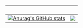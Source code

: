  ‏‏‎ ‎| ‏‏‎ ‎
 --- | ---
[![Anurag's GitHub stats](https://github-readme-stats.vercel.app/api?username=noteternal&theme=dark&show_icons=false&show_owner=false)](https://github.com/anuraghazra/github-readme-stats) | <img src="https://github-readme-streak-stats.herokuapp.com/?user=noteternal&theme=dark"></img>
